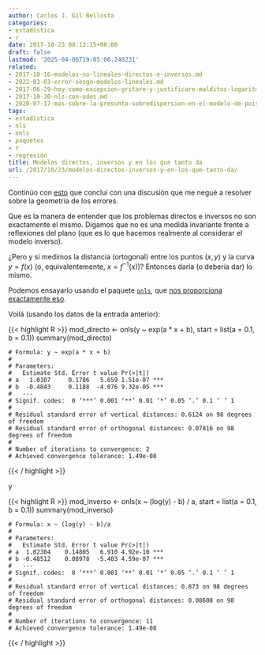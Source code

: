 ```yaml
---
author: Carlos J. Gil Bellosta
categories:
- estadística
- r
date: 2017-10-23 08:13:15+00:00
draft: false
lastmod: '2025-04-06T19:05:06.240231'
related:
- 2017-10-16-modelos-no-lineales-directos-e-inversos.md
- 2022-03-03-error-sesgo-modelos-lineales.md
- 2017-06-29-hoy-como-excepcion-gritare-y-justificare-malditos-logaritmos.md
- 2017-10-30-nls-con-odes.md
- 2020-07-17-mas-sobre-la-presunta-sobredispersion-en-el-modelo-de-poisson.md
tags:
- estadística
- nls
- onls
- paquetes
- r
- regresión
title: Modelos directos, inversos y en los que tanto da
url: /2017/10/23/modelos-directos-inversos-y-en-los-que-tanto-da/
---
```


Continúo con [esto](https://datanalytics.com/2017/10/16/modelos-no-lineales-directos-e-inversos/) que concluí con una discusión que me negué a resolver sobre la geometría de los errores.

Que es la manera de entender que los problemas directos e inversos no son exactamente el mismo. Digamos que no es una medida invariante frente a reflexiones del plano (que es lo que hacemos realmente al considerar el modelo inverso).

¿Pero y si medimos la distancia (ortogonal) entre los puntos $(x,y)$ y la curva $y = f(x)$ (o, equivalentemente, $x = f^{-1}(x)$)? Entonces daría (o debería dar) lo mismo.

Podemos ensayarlo usando el paquete [`onls`](https://cran.r-project.org/web/packages/onls/index.html), que [nos proporciona exactamente eso](https://rmazing.wordpress.com/2015/01/18/introducing-orthogonal-nonlinear-least-squares-regression-in-r/).

Voilá (usando los datos de la entrada anterior):

{{< highlight R >}}
    mod_directo <- onls(y ~ exp(a * x + b),
                        start = list(a = 0.1, b = 0.1))
    summary(mod_directo)

    # Formula: y ~ exp(a * x + b)
    #
    # Parameters:
    #   Estimate Std. Error t value Pr(>|t|)
    # a   1.0107     0.1786   5.659 1.51e-07 ***
    # b  -0.4843     0.1188  -4.076 9.32e-05 ***
    #   ---
    # Signif. codes:  0 ‘***’ 0.001 ‘**’ 0.01 ‘*’ 0.05 ‘.’ 0.1 ‘ ’ 1
    #
    # Residual standard error of vertical distances: 0.6124 on 98 degrees of freedom
    # Residual standard error of orthogonal distances: 0.07816 on 98 degrees of freedom
    #
    # Number of iterations to convergence: 2
    # Achieved convergence tolerance: 1.49e-08
{{< / highlight >}}

y

{{< highlight R >}}
    mod_inverso <- onls(x ~ (log(y) - b) / a, start = list(a = 0.1, b = 0.1))
    summary(mod_inverso)

    # Formula: x ~ (log(y) - b)/a
    #
    # Parameters:
    #   Estimate Std. Error t value Pr(>|t|)
    # a  1.02304    0.14805   6.910 4.92e-10 ***
    # b -0.48512    0.08978  -5.403 4.59e-07 ***
    #   ---
    # Signif. codes:  0 ‘***’ 0.001 ‘**’ 0.01 ‘*’ 0.05 ‘.’ 0.1 ‘ ’ 1
    #
    # Residual standard error of vertical distances: 0.873 on 98 degrees of freedom
    # Residual standard error of orthogonal distances: 0.08608 on 98 degrees of freedom
    #
    # Number of iterations to convergence: 11
    # Achieved convergence tolerance: 1.49e-08
{{< / highlight >}}